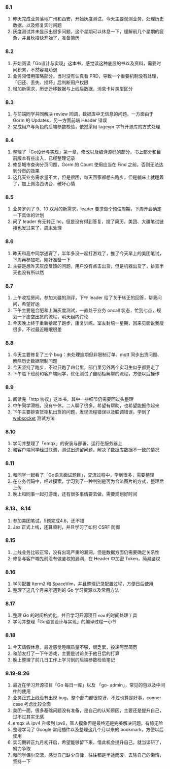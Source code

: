 ### 8.1

1. 昨天完成业务落地广州和西安，开始灰度测试，今天主要观测业务，处理历史数据，以及修复实时问题
2. 灰度测试并未显示出很多问题，这个星期可以休息一下，缓解前几个星期的疲惫，并且秋招快开始了，准备简历

### 8.2

1. 开始阅读「Go设计与实现」这本书，感觉读这种底层的书以及资料，需要时间积累，不然容易劝退
2. 业务领借用策略部分，当时没有认真看 PRD，导致一个重要机制没有处理，「归还、丢失、损坏」后判断用户权限
3. 增加新需求，历史迁移数据与上线后数据，消息卡片类型区分

### 8.3

1. 与前端同学共同解决 review 回调，数据库中无信息的问题，一方面由于 Gorm 的 Updates，另一方面前端 Header 错误
2. 完成用户与角色的后端参数校验，依然采用 tagexpr 字节开源库的方式处理

### 8.4

1. 整理了「Go设计与实现」第一章，修改以及编译源码的部分，书上部分和目前版本有些出入，已经整理记录
2. 修复城市查询分页问题，Gorm 的 Count 使用应当在 Find 之前，否则无法达到分页的效果
3. 这几天业务需求量不大，但是很困，每天回家都想去跑步，但是躺床上就睡着了，加上佩洛西访台，破坏心情

### 8.5

1. 业务罗列了 9、10 双月的新需求，leader 要求做个预估周期，下周开会确定一下具体的计划
2. 问了 leader 有无转正 hc，但是没有得到答复，投了简历，美团、大疆笔试链接也发过来了，周末处理

### 8.6

1. 昨天和高中同学通宵了，半年多没一起打游戏了，推了今天早上的美团笔试，下周再参加吧，刚好准备一下
2. 主要是想昨天灰度反馈的问题，用户没有点击出货，但是机器出货了，排查半天也没有所以然

### 8.7

1. 上午收拾房间，参加大疆的测评，下午 leader 给了关于转正的回答，帮我问问，希望好运
2. 下午主要是合肥和上海灰度测试，一直处于业务 oncall 状态，忙到七点，规划一下虚空出货的流程，明天组内讨论
3. 今天晚上终于重新拾起了跑步，康复训练，室友封培一星期，回来见面说我瘦很多，不过最近睡眠很差

### 8.8

1. 今天主要修复了三个  bug：未处理逾期但非限制订单、mqtt 同步出货问题、解除历史数据限制问题
2. 今天坚持了跑步，不过只跑了四公里，部门里另外两个实习生似乎都要走了
3. 下午临下班前和客户端同学，优化测试了自助柜解绑的流程，方便以后操作

### 8.9

1. 阅读完「http 协议」这本书，其中一些细节仍需要回过头整理
2. 中午同学滑档，没有午休，二人聊了很多，希望有帮助，也希望能振作起来
3. 下午主要排查货柜机出货的问题，发现流程错误以及联调错误，学到了 <a href="http://www.easyswoole.com/wstool.html">websocket</a> 测试方法

### 8.10

1. 学习并整理了「emqx」的安装与部署，运行在服务器上
2. 和客户端同学经过联调，测试出遗留问题，解决了数据库数据不一致的情况

### 8.11

1. 和同学一起看了「Go语言面试题目」，交流过程中，学到很多，需要整理
2. 在业务代码中，经过摸索，学习到了一种判别是否为合法图片的方式，整理后上传
3. 晚上和同事一起打游戏，还有很多事情要去做，需要规划好时间

### 8.13、8.14

1. 参加美团笔试，5题完成4.6，还不错
2. Jax 正式上线，还算顺利，并且学习了如何 CSRF 防御

### 8.15

1. 上线业务比较正常，没有出现严重的漏洞，但是数据方面仍需要确定关系性
2. 修复与客户端先前没有做鉴权的漏洞，在 Header 中加密 Token，简易鉴权

### 8.16

1. 学习配置 Iterm2 和 SpaceVim，并且整理记录配置过程，方便日后使用
2. 整理了这几个月来所遇到的 Go 学习资源以及常用方法

### 8.17

1. 整理 Go 的时间格式化，并且学习开源项目 `now` 的时间处理工具
2. 学习并整理「Go语言设计与实现」的编译过程一小节

### 8.18

1. 今天请假休息，最近感觉睡眠质量不够，很乏累，投递阿里简历
2. 和朋友打了一下午游戏，主要是讨论关于他日后的打算
3. 晚上整理了前几日工作上学习到的后端参数检验笔记

### 8.19-8.26

1. 最近在学习开源项目「Go 每日一库」以及 「go- admin」，常见的包以及中间件的使用
2. 业务正式上线没有出现 bug，整个部门都很惊讶，不过也算是好事，conner case 考虑比较全面
3. 美团一面，很多基础问题没有准备，是自己的认知原因，主要还是提升自己，过不过其实无感
4. emqx 从 ipv4 升级到 ipv6，盲人摸象但是最终还是完美解决问题，有惊无险
5. 整理学习了 Google 常用插件以及整理这几个月以来的 bookmark，方便以后使用
6. 实习期转正九月初开启，希望能够留下来，借此机会提升自己，就当读研了，努力争取
7. 和同学偶尔交流，感觉自己缺少自律，往往都是半途而废，去除自己的懒惰，坚持一下